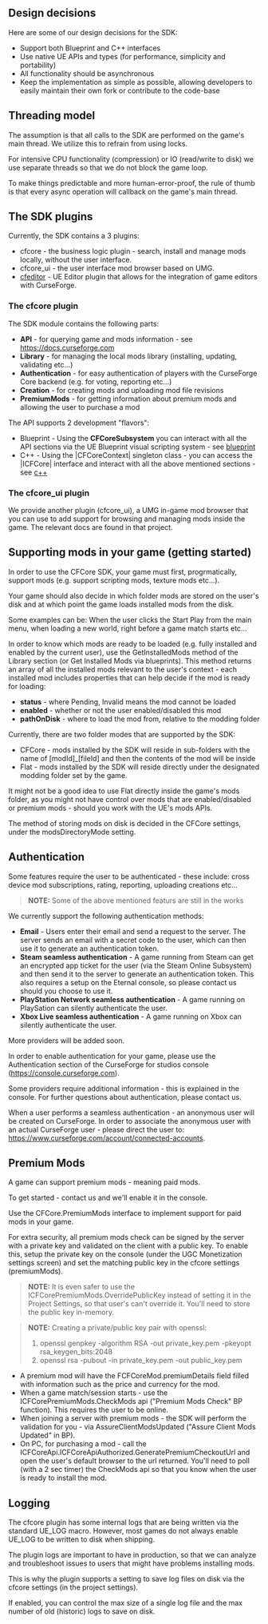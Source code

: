 ## Design decisions

Here are some of our design decisions for the SDK:

- Support both Blueprint and C++ interfaces
- Use native UE APIs and types (for performance, simplicity and portability)
- All functionality should be asynchronous
- Keep the implementation as simple as possible, allowing developers to easily
maintain their own fork or contribute to the code-base

## Threading model

The assumption is that all calls to the SDK are performed on the game's main
thread. We utilize this to refrain from using locks.

For intensive CPU functionality (compression) or IO (read/write to disk) we use
separate threads so that we do not block the game loop.

To make things predictable and more human-error-proof, the rule of thumb is that
every async operation will callback on the game's main thread.

## The SDK plugins

Currently, the SDK contains a 3 plugins:
- cfcore - the business logic plugin - search, install and manage mods locally,
without the user interface.
- cfcore_ui - the user interface mod browser based on UMG.
- [cfeditor](https://github.com/curseforge-sdks/cf-ue-editor-plugin) - UE Editor
plugin that allows for the integration of game editors with CurseForge.

### The cfcore plugin

The SDK module contains the following parts:

- **API** - for querying game and mods information - see https://docs.curseforge.com
- **Library** - for managing the local mods library (installing, updating,
validating etc...)
- **Authentication** - for easy authentication of players with the CurseForge
Core backend (e.g. for voting, reporting etc...)
- **Creation** - for creating mods and uploading mod file revisions
- **PremiumMods** - for getting information about premium mods and allowing the
user to purchase a mod

The API supports 2 development "flavors":

- Blueprint - Using the **CFCoreSubsystem** you can interact with all the API
sections via the UE Blueprint visual scripting system - see
[blueprint](blueprint.md)
- C++ - Using the |CFCoreContext| singleton class - you can access the |ICFCore|
interface and interact with all the above mentioned sections - see [c++](cpp.md)

### The cfcore_ui plugin

We provide another plugin (cfcore_ui), a UMG in-game mod browser that you can
use to add support for browsing and managing mods inside the game.
The relevant docs are found in that project.

## Supporting mods in your game (getting started)

In order to use the CFCore SDK, your game must first, progrmatically, support
mods (e.g. support scripting mods, texture mods etc...).

Your game should also decide in which folder mods are stored on the user's disk
and at which point the game loads installed mods from the disk.

Some examples can be: When the user clicks the Start Play from the main
menu, when loading a new world, right before a game match starts etc...

In order to know which mods are ready to be loaded (e.g. fully installed and
enabled by the current user), use the GetInstalledMods method of the Library
section (or Get Installed Mods via blueprints).
This method returns an array of all the installed mods relevant to the user's
context - each installed mod includes properties that can help decide if the mod
is ready for loading:
- **status** - where Pending, Invalid means the mod cannot be loaded
- **enabled** - whether or not the user enabled/disabled this mod
- **pathOnDisk** - where to load the mod from, relative to the modding folder

Currently, there are two folder modes that are supported by the SDK:
 - CFCore - mods installed by the SDK will reside in sub-folders with the name of [modId]_[fileId] and then the contents of the mod will be inside
 - Flat - mods installed by the SDK will reside directly under the designated modding folder set by the game.

It might not be a good idea to use Flat directly inside the game's mods folder,
as you might not have control over mods that are enabled/disabled or premium
mods - should you work with the UE's mods APIs.

The method of storing mods on disk is decided in the CFCore settings, under the
modsDirectoryMode setting.

## Authentication

Some features require the user to be authenticated - these include: cross
device mod subscriptions, rating, reporting, uploading creations etc...

> **NOTE:** Some of the above mentioned featurs are still in the works

We currently support the following authentication methods:
 - **Email** - Users enter their email and send a request to the server. The server sends an email with a secret code to the user, which can then use it to generate an authentication token.
 - **Steam seamless authentication** - A game running from Steam can get an
encrypted app ticket for the user (via the Steam Online Subsystem) and then
send it to the server to generate an authentication token.
This also requires a setup on the Eternal console, so please contact us should
you choose to use it.
- **PlayStation Network seamless authentication** - A game running on PlaySation
can silently authenticate the user.
- **Xbox Live seamless authentication** - A game running on Xbox
can silently authenticate the user.

More providers will be added soon.

In order to enable authentication for your game, please use the Authentication
section of the CurseForge for studios console (https://console.curseforge.com).

Some providers require additional information - this is explained in the
console. For further questions about authentication, please contact us.

When a user performs a seamless authentication - an anonymous user
will be created on CurseForge. In order to associate the anonymous user with
an actual CurseForge user - please direct the user to:
https://www.curseforge.com/account/connected-accounts.

## Premium Mods

A game can support premium mods - meaning paid mods.

To get started - contact us and we'll enable it in the console.

Use the CFCore.PremiumMods interface to implement support for paid mods in your
game.

For extra security, all premium mods check can be signed by the server with a
private key and validated on the client with a public key. To enable this, setup
the private key on the console (under the UGC Monetization settings screen) and
set the matching public key in the cfcore settings (premiumMods).

> **NOTE:** It is even safer to use the ICFCorePremiumMods.OverridePublicKey
> instead of setting it in the Project Settings, so that user's can't override
> it. You'll need to store the public key in-memory.


> **NOTE:** Creating a private/public key pair with openssl:
> 1. openssl genpkey -algorithm RSA -out private_key.pem -pkeyopt rsa_keygen_bits:2048
> 2. openssl rsa -pubout -in private_key.pem -out public_key.pem


- A premium mod will have the FCFCoreMod.premiumDetails field filled with
information such as the price and currency for the mod.
- When a game match/session starts - use the ICFCorePremiumMods.CheckMods api
("Premium Mods Check" BP function). This requires the user to be online.
- When joining a server with premium mods - the SDK will perform the validation
for you - via AssureClientModsUpdated ("Assure Client Mods Updated" in BP).
- On PC, for purchasing a mod - call the
ICFCoreApi.ICFCoreApiAuthorized.GeneratePremiumCheckoutUrl and open the user's
default browser to the url returned. You'll need to poll (with a 2 sec timer)
the CheckMods api so that you know when the user is ready to install the mod.

## Logging

The cfcore plugin has some internal logs that are being written via the standard
UE_LOG macro. However, most games do not always enable UE_LOG to be written to
disk when shipping.

The plugin logs are important to have in production, so that we can analyze and
troubleshoot issues to users that might have problems installing mods.

This is why the plugin supports a setting to save log files on disk via the
cfcore settings (in the project settings).

If enabled, you can control the max size of a single log file and the max number
of old (historic) logs to save on disk.